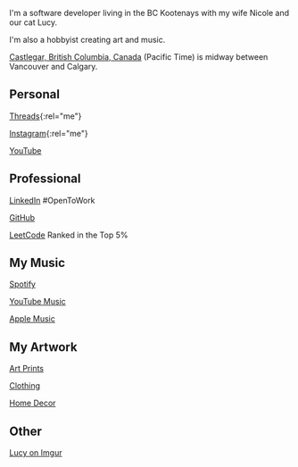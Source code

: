 <i class="ti ti-user"></i> I'm a software developer living in the BC Kootenays with my wife Nicole and our cat Lucy.

<i class="ti ti-rosette-discount-check-filled" style="color: #0064c1;"></i> I'm also a hobbyist creating art and music.

<i class="ti ti-map-pin"></i> [Castlegar, British Columbia, Canada](https://www.bing.com/maps?osid=053c1577-c000-49e1-a8eb-703fdfa0b5e6) (Pacific Time) is midway between Vancouver and Calgary.

## Personal

<i class="ti ti-brand-threads"></i> [Threads](https://www.threads.net/@kootenay_eric){:rel="me"}

<i class="ti ti-brand-instagram"></i> [Instagram](https://instagram.com/kootenay_eric){:rel="me"}

<i class="ti ti-brand-youtube"></i> [YouTube](https://www.youtube.com/@Kootenay_Eric)


## Professional

<i class="ti ti-brand-linkedin"></i> [LinkedIn](https://www.linkedin.com/in/ericjamessoltys/) #OpenToWork

<i class="ti ti-brand-github"></i> [GitHub](https://github.com/esoltys)

<i class="ti ti-brand-leetcode"></i> [LeetCode](https://leetcode.com/u/esoltys/) Ranked in the Top 5%


## My Music

<i class="ti ti-brand-spotify"></i> [Spotify](https://open.spotify.com/artist/0j1XlBsuJAWVkLvYdps4lX?si=17amKqiST96BA4Y8VxOMTA)

<i class="ti ti-brand-youtube"></i> [YouTube Music](https://music.youtube.com/channel/UCmT8GyxF0nCasITpfHcaPmA)

<i class="ti ti-brand-apple"></i> [Apple Music](https://music.apple.com/ca/artist/eric-soltys/1758635096)


## My Artwork

<i class="ti ti-palette"></i> [Art Prints](https://www.redbubble.com/people/esoltys/shop?artistUserName=esoltys&asc=u&iaCode=u-print-art)

<i class="ti ti-hanger"></i> [Clothing](https://www.redbubble.com/people/esoltys/shop?artistUserName=esoltys&asc=u&iaCode=u-clothing)

<i class="ti ti-armchair-2"></i> [Home Decor](https://www.redbubble.com/people/esoltys/shop?artistUserName=esoltys&asc=u&iaCode=u-decor)


## Other
<i class="ti ti-cat"></i> [Lucy on Imgur](https://imgur.com/user/tuxedolucy)
